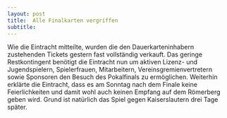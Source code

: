 ```yaml
---
layout: post
title:  Alle Finalkarten vergriffen
subtitle:  
---
```


Wie die Eintracht mitteilte, wurden die den Dauerkarteninhabern zustehenden Tickets gestern fast vollständig verkauft. Das geringe Restkontingent benötigt die Eintracht nun um aktiven Lizenz- und Jugendspielern, Spielerfrauen, Mitarbeitern, Vereinsgremienvertretern sowie Sponsoren den Besuch des Pokalfinals zu ermöglichen. Weiterhin erklärte die Eintracht, dass es am Sonntag nach dem Finale keine Feierlichkeiten und damit wohl auch keinen Empfang auf dem Römerberg geben wird. Grund ist natürlich das Spiel gegen Kaiserslautern drei Tage später.


